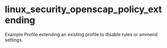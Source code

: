 # linux_security_openscap_policy_extending
Example Profile extending an existing profile to disable rules or ammend settings.
